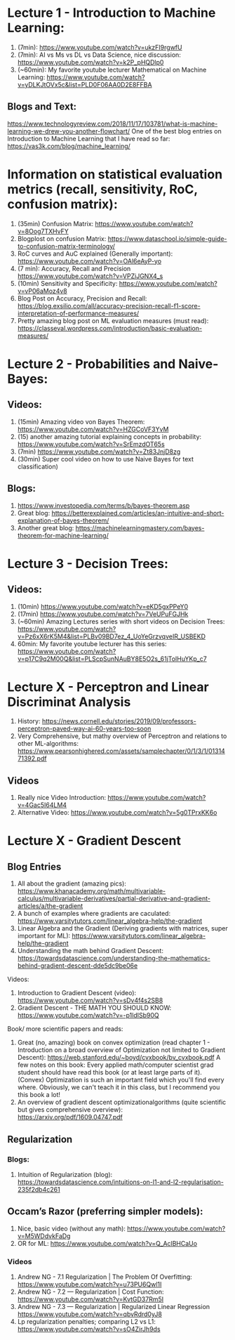 # Lecture 1 -  Introduction to Machine Learning:

1. (7min): https://www.youtube.com/watch?v=ukzFI9rgwfU
2. (7min): AI vs Ms vs DL vs Data Science, nice discussion: https://www.youtube.com/watch?v=k2P_pHQDlp0
3. (~60min): My favorite youtube lecturer Mathematical on Machine Learning: https://www.youtube.com/watch?v=yDLKJtOVx5c&list=PLD0F06AA0D2E8FFBA

## Blogs and Text:
https://www.technologyreview.com/2018/11/17/103781/what-is-machine-learning-we-drew-you-another-flowchart/
One of the best blog entries on Introduction to Machine Learning that I have read so far: https://vas3k.com/blog/machine_learning/

# Information on statistical evaluation metrics (recall, sensitivity, RoC, confusion matrix):

1. (35min) Confusion Matrix: https://www.youtube.com/watch?v=8Oog7TXHvFY
2. Blogplost on confusion Matrix: https://www.dataschool.io/simple-guide-to-confusion-matrix-terminology/
3. RoC curves and AuC explained (Generally important): https://www.youtube.com/watch?v=OAl6eAyP-yo
4. (7 min): Accuracy, Recall and Precision https://www.youtube.com/watch?v=VPZiJGNX4_s
5. (10min) Sensitivity and Specificity: https://www.youtube.com/watch?v=vP06aMoz4v8
6. Blog Post on Accuracy, Precision and Recall: https://blog.exsilio.com/all/accuracy-precision-recall-f1-score-interpretation-of-performance-measures/
7. Pretty amazing blog post on ML evaluation measures (must read): https://classeval.wordpress.com/introduction/basic-evaluation-measures/


# Lecture 2 - Probabilities and Naive-Bayes:

## Videos:
1. (15min) Amazing video von Bayes Theorem: https://www.youtube.com/watch?v=HZGCoVF3YvM
2. (15) another amazing tutorial explaining concepts in probability: https://www.youtube.com/watch?v=SrEmzdOT65s
3. (7min) https://www.youtube.com/watch?v=Zt83JnjD8zg
4. (30min) Super cool video on how to use Naive Bayes for text classification)

## Blogs: 
1. https://www.investopedia.com/terms/b/bayes-theorem.asp
2. Great blog: https://betterexplained.com/articles/an-intuitive-and-short-explanation-of-bayes-theorem/
3. Another great blog: https://machinelearningmastery.com/bayes-theorem-for-machine-learning/

# Lecture 3 - Decision Trees:

## Videos:
1. (10min) https://www.youtube.com/watch?v=eKD5gxPPeY0
2. (17min) https://www.youtube.com/watch?v=7VeUPuFGJHk
3. (~60min) Amazing Lectures series with short videos on Decision Trees: https://www.youtube.com/watch?v=Pz6xX6rK5M4&list=PLBv09BD7ez_4_UoYeGrzvqveIR_USBEKD
4. 60min: My favorite youtube lecturer has this series: https://www.youtube.com/watch?v=p17C9q2M00Q&list=PLScpSunNAuBY8E5O2s_61jToIHuYKp_c7

# Lecture X - Perceptron and Linear Discriminat Analysis

1. History: https://news.cornell.edu/stories/2019/09/professors-perceptron-paved-way-ai-60-years-too-soon
2. Very Comprehensive, but mathy overview of Perceptron and relations to other ML-algorithms:
https://www.pearsonhighered.com/assets/samplechapter/0/1/3/1/0131471392.pdf

## Videos
1. Really nice Video Introduction: https://www.youtube.com/watch?v=4Gac5I64LM4
2. Alternative Video: https://www.youtube.com/watch?v=5g0TPrxKK6o


# Lecture X - Gradient Descent

## Blog Entries
1. All about the gradient (amazing pics): https://www.khanacademy.org/math/multivariable-calculus/multivariable-derivatives/partial-derivative-and-gradient-articles/a/the-gradient
2. A bunch of examples where gradients are caculated: https://www.varsitytutors.com/linear_algebra-help/the-gradient
3. Linear Algebra and the Gradient (Deriving gradients with matrices, super important for ML): https://www.varsitytutors.com/linear_algebra-help/the-gradient
4. Understanding the math behind Gradient Descent: https://towardsdatascience.com/understanding-the-mathematics-behind-gradient-descent-dde5dc9be06e

Videos:
1. Introduction to Gradient Descent (video): https://www.youtube.com/watch?v=sDv4f4s2SB8
2. Gradient Descent - THE MATH YOU SHOULD KNOW: https://www.youtube.com/watch?v=-p1ldISb90Q

Book/ more scientific papers and reads:
1. Great (no, amazing) book on convex optimization (read chapter 1 - Introduction on a broad overview of Optimization not limited to Gradient Descent): https://web.stanford.edu/~boyd/cvxbook/bv_cvxbook.pdf 
A few notes on this book: Every applied math/computer scientist grad student should have read this book (or at least large parts of it). (Convex) Optimization is such an important field which you'll find every where. Obviously, we can't teach it in this class, but I recommend you this book a lot!
2. An overview of gradient descent optimizationalgorithms (quite scientific but gives comprehensive overview): https://arxiv.org/pdf/1609.04747.pdf

## Regularization

### Blogs:
1. Intuition of Regularization (blog): https://towardsdatascience.com/intuitions-on-l1-and-l2-regularisation-235f2db4c261


## Occam’s Razor (preferring simpler models):
1. Nice, basic video (without any math): https://www.youtube.com/watch?v=M5WDdvkFaDg
2. OR for ML: https://www.youtube.com/watch?v=Q_AclBHCaUo

### Videos
1. Andrew NG  - 7.1 Regularization | The Problem Of Overfitting: https://www.youtube.com/watch?v=u73PU6Qwl1I
2. Andrew NG  - 7.2 — Regularization | Cost Function: https://www.youtube.com/watch?v=KvtGD37Rm5I
3. Andrew NG  - 7.3 — Regularization | Regularized Linear Regression https://www.youtube.com/watch?v=qbvRdrd0yJ8
4. Lp regularization penalties; comparing L2 vs L1: https://www.youtube.com/watch?v=sO4ZirJh9ds

